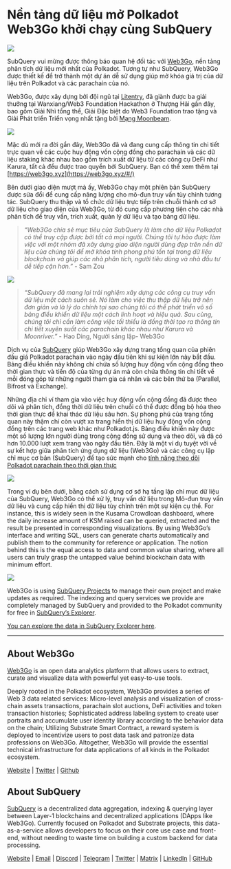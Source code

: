 # Nền tảng dữ liệu mở Polkadot Web3Go khởi chạy cùng SubQuery

![](https://cdn-images-1.medium.com/max/800/1*LVZ_xKn_K5DlTSxqTr-2BA.png)

SubQuery vui mừng được thông báo quan hệ đối tác với [Web3Go](https://www.web3go.xyz/), nền tảng phân tích dữ liệu mới nhất của Polkadot. Tương tự như SubQuery, Web3Go được thiết kế để trở thành một dự án dễ sử dụng giúp mở khóa giá trị của dữ liệu trên Polkadot và các parachain của nó.

Web3Go, được xây dựng bởi đội ngũ tại [Litentry](https://www.litentry.com/), đã giành được ba giải thưởng tại Wanxiang/Web3 Foundation Hackathon ở Thượng Hải gần đây, bao gồm Giải Nhì tổng thể, Giải Đặc biệt do Web3 Foundation trao tặng và Giải Phát triển Triển vọng nhất tặng bởi [Mạng Moonbeam](https://moonbeam.network/).

![](https://cdn-images-1.medium.com/max/800/1*QOng9s-Mc62WBElrj6KBmg.gif)

Mặc dù mới ra đời gần đây, Web3Go đã và đang cung cấp thông tin chi tiết trực quan về các cuộc huy động vốn cộng đồng cho parachain và các dữ liệu staking khác nhau bao gồm trích xuất dữ liệu từ các công cụ DeFi như Karura, tất cả đều được trao quyền bởi SubQuery. Bạn có thể xem thêm tại [https://web3go.xyz](https://web3go.xyz/#/)

Bên dưới giao diện mượt mà ấy, Web3Go chạy một phiên bản SubQuery được sửa đổi để cung cấp năng lượng cho mô-đun truy vấn tùy chỉnh tương tác. SubQuery thu thập và tổ chức dữ liệu trực tiếp trên chuỗi thành cơ sở dữ liệu cho giao diện của Web3Go, từ đó cung cấp phương tiện cho các nhà phân tích để truy vấn, trích xuất, quản lý dữ liệu và tạo bảng dữ liệu.

> *“Web3Go chia sẻ mục tiêu của SubQuery là làm cho dữ liệu Polkadot có thể truy cập được bởi tất cả mọi người. Chúng tôi tự hào được làm việc với một nhóm đã xây dựng giao diện người dùng đẹp trên nền dữ liệu của chúng tôi để mở khóa tính phong phú tồn tại trong dữ liệu blockchain và giúp các nhà phân tích, người tiêu dùng và nhà đầu tư dễ tiếp cận hơn.”* - Sam Zou

![](https://cdn-images-1.medium.com/max/800/1*v2Ip-qCB6hkiNiEPY32hrw.png)

> *“SubQuery đã mang lại trải nghiệm xây dựng các công cụ truy vấn dữ liệu một cách suôn sẻ. Nó làm cho việc thu thập dữ liệu trở nên đơn giản và là lý do chính tại sao chúng tôi có thể phát triển vô số bảng điều khiển dữ liệu một cách linh hoạt và hiệu quả. Sau cùng, chúng tôi chỉ cần làm công việc tối thiểu là đồng thời tạo ra thông tin chi tiết xuyên suốt các parachain khác nhau như Karura và Moonriver.”* - Hao Ding, Người sáng lập- Web3Go

Dịch vụ của [SubQuery](https://subquery.network/) giúp Web3Go xây dựng trang tổng quan của phiên đấu giá Polkadot parachain vào ngày đầu tiên khi sự kiện lớn này bắt đầu. Bảng điều khiển này không chỉ chứa số lượng huy động vốn cộng đồng theo thời gian thực và tiến độ của từng dự án mà còn chứa thông tin chi tiết về mỗi đóng góp từ những người tham gia cá nhân và các bên thứ ba (Parallel, Bifrost và Exchange).

Những địa chỉ ví tham gia vào việc huy động vốn cộng đồng đã được theo dõi và phân tích, đồng thời dữ liệu trên chuỗi có thể được đồng bộ hóa theo thời gian thực để khai thác dữ liệu sâu hơn. Sự phong phú của trang tổng quan này thậm chí còn vượt xa trang hiển thị dữ liệu huy động vốn cộng đồng trên các trang web khác như Polkadot.js. Bảng điều khiển này được một số lượng lớn người dùng trong cộng đồng sử dụng và theo dõi, và đã có hơn 10.000 lượt xem trang vào ngày đầu tiên. Đây là một ví dụ tuyệt vời về sự kết hợp giữa phân tích ứng dụng dữ liệu (Web3Go) và các công cụ lập chỉ mục cơ bản (SubQuery) để tạo sức mạnh cho [tính năng theo dõi Polkadot parachain theo thời gian thực](https://web3go.xyz/#/ParaChainProfiler4Polkadot?chainType=Polkadot)

![](https://cdn-images-1.medium.com/max/800/1*XM2TalsUm1Z93lV5zFMf9w.png)

Trong ví dụ bên dưới, bằng cách sử dụng cơ sở hạ tầng lập chỉ mục dữ liệu của SubQuery, Web3Go có thể xử lý, truy vấn dữ liệu trong Mô-đun truy vấn dữ liệu và cung cấp hiển thị dữ liệu tùy chỉnh trên một sự kiện cụ thể. For instance, this is widely seen in the Kusama Crowdloan dashboard, where the daily increase amount of KSM raised can be queried, extracted and the result be presented in corresponding visualizations. By using Web3Go’s interface and writing SQL, users can generate charts automatically and publish them to the community for reference or application. The notion behind this is the equal access to data and common value sharing, where all users can truly grasp the untapped value behind blockchain data with minimum effort.

![](https://cdn-images-1.medium.com/max/800/1*Z2g_zEFqOJ3T_2BDDDZT4A.png)

Web3Go is using [SubQuery Projects](https://project.subquery.network/) to manage their own project and make updates as required. The indexing and query services we provide are completely managed by SubQuery and provided to the Polkadot community for free in [SubQuery’s Explorer](https://explorer.subquery.network/).

[You can explore the data in SubQuery Explorer here](https://explorer.subquery.network/subquery/bianyunjian/polkadot-crowdloans).

----------

## About Web3Go

[Web3Go](https://www.web3go.xyz/) is an open data analytics platform that allows users to extract, curate and visualize data with powerful yet easy-to-use tools.

Deeply rooted in the Polkadot ecosystem, Web3Go provides a series of Web 3 data related services: Micro-level analysis and visualization of cross-chain assets transactions, parachain slot auctions, DeFi activities and token transaction histories; Sophisticated address labeling system to create user portraits and accumulate user identity library according to the behavior data on the chain; Utilizing Substrate Smart Contract, a reward system is deployed to incentivize users to post data task and patronize data professions on Web3Go. Altogether, Web3Go will provide the essential technical infrastructure for data applications of all kinds in the Polkadot ecosystem.

[Website](https://web3go.xyz/#/) | [Twitter](http://twitter.com/web3go) | [Github](https://github.com/web3go-xyz)

## About SubQuery

[SubQuery](https://subquery.network/) is a decentralized data aggregation, indexing & querying layer between Layer-1 blockchains and decentralized applications (DApps like Web3Go). Currently focused on Polkadot and Substrate projects, this data-as-a-service allows developers to focus on their core use case and front-end, without needing to waste time on building a custom backend for data processing.

[Website](https://subquery.network/) | [Email](mailto:hello@subquery.network) | [Discord](https://discord.com/invite/78zg8aBSMG) | [Telegram](https://t.me/subquerynetwork) | [Twitter](https://twitter.com/subquerynetwork) | [Matrix](https://matrix.to/#/#subquery:matrix.org) | [LinkedIn](https://www.linkedin.com/company/subquery) | [GitHub](https://github.com/subquery)
